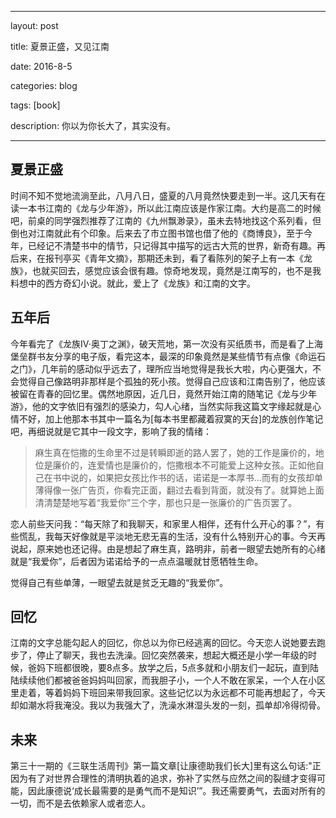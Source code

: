 ﻿--- 

layout: post 

title: 夏景正盛，又见江南

date: 2016-8-5

categories: blog
 
tags: [book]

description: 你以为你长大了，其实没有。

---

## 夏景正盛
 
时间不知不觉地流淌至此，八月八日，盛夏的八月竟然快要走到一半。这几天有在读一本书江南的《龙与少年游》，所以此江南应该是作家江南。大约是高二的时候吧，前桌的同学强烈推荐了江南的《九州飘渺录》，虽未去特地找这个系列看，但倒也对江南就此有个印象。后来去了市立图书馆也借了他的《商博良》，至于今年，已经记不清楚书中的情节，只记得其中描写的远古大荒的世界，新奇有趣。再后来，在报刊亭买《青年文摘》，那期还未到，看了看陈列的架子上有一本《龙族》，也就买回去，感觉应该会很有趣。惊奇地发现，竟然是江南写的，也不是我料想中的西方奇幻小说。就此，爱上了《龙族》和江南的文字。

## 五年后

今年看完了《龙族Ⅳ·奥丁之渊》，破天荒地，第一次没有买纸质书，而是看了上海堡垒群书友分享的电子版，看完这本，最深的印象竟然是某些情节有点像《命运石之门》，几年前的感动似乎远去了，理所应当地觉得是我长大啦，内心更强大，不会觉得自己像路明非那样是个孤独的死小孩。觉得自己应该和江南告别了，他应该被留在青春的回忆里。偶然地原因，近几日，竟然开始江南的随笔记《龙与少年游》，他的文字依旧有强烈的感染力，勾人心绪，当然实际我这篇文字缘起就是心情不好，加上他那本书其中一篇名为[每本书里都藏着寂寞的天台]的龙族创作笔记吧，再细说就是它其中一段文字，影响了我的情绪：

> 麻生真在恺撒的生命里不过是转瞬即逝的路人罢了，她的工作是廉价的，地位是廉价的，连爱情也是廉价的，恺撒根本不可能爱上这种女孩。正如他自己在书中说的，如果把女孩比作书的话，诺诺是一本厚书...而有的女孩却单薄得像一张广告页，你看完正面，翻过去看到背面，就没有了。就算她上面清清楚楚地写着“我爱你”三个字，那也只是一张廉价的广告页罢了。

恋人前些天问我：“每天除了和我聊天，和家里人相伴，还有什么开心的事？”，有些慌乱，我每天好像就是平淡地无悲无喜的生活，没有什么特别开心的事。今天再说起，原来她也还记得。由是想起了麻生真，路明非，前者一眼望去她所有的心绪就是“我爱你”，后者因为诺诺给予的一点点温暖就甘愿牺牲生命。 

觉得自己有些单薄，一眼望去就是贫乏无趣的“我爱你”。

## 回忆

江南的文字总能勾起人的回忆，你总以为你已经逃离的回忆。今天恋人说她要去跑步了，停止了聊天，我也去洗澡。回忆突然袭来，想起大概还是小学一年级的时候，爸妈下班都很晚，要8点多。放学之后，5点多就和小朋友们一起玩，直到陆陆续续他们都被爸爸妈妈叫回家，而我胆子小，一个人不敢在家呆，一个人在小区里走着，等着妈妈下班回来带我回家。这些记忆以为永远都不可能再想起了，今天却如潮水将我淹没。我以为我强大了，洗澡水淋湿头发的一刻，孤单却冷得彻骨。

## 未来

第三十一期的《三联生活周刊》第一篇文章[让康德助我们长大]里有这么句话:"正因为有了对世界合理性的清明执着的追求，弥补了实然与应然之间的裂缝才变得可能，因此康德说‘成长最需要的是勇气而不是知识’”。我还需要勇气，去面对所有的一切，而不是去依赖家人或者恋人。
